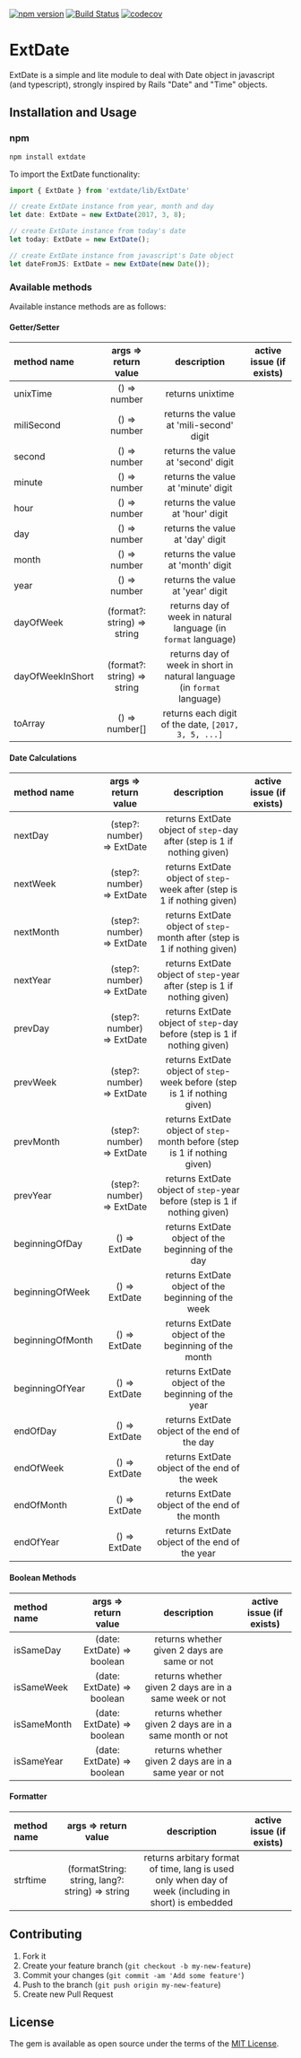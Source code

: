 [![npm version](https://badge.fury.io/js/extdate.svg)](https://badge.fury.io/js/extdate)
[![Build Status](https://travis-ci.org/chase0213/extdate.svg?branch=master)](https://travis-ci.org/chase0213/extdate)
[![codecov](https://codecov.io/gh/chase0213/extdate/branch/master/graph/badge.svg)](https://codecov.io/gh/chase0213/extdate)

# ExtDate

ExtDate is a simple and lite module to deal with Date object in javascript (and typescript), strongly inspired by Rails "Date" and "Time" objects.

## Installation and Usage

### npm

```bash
npm install extdate
```

To import the ExtDate functionality:

```typescript
import { ExtDate } from 'extdate/lib/ExtDate'

// create ExtDate instance from year, month and day
let date: ExtDate = new ExtDate(2017, 3, 8);

// create ExtDate instance from today's date
let today: ExtDate = new ExtDate();

// create ExtDate instance from javascript's Date object
let dateFromJS: ExtDate = new ExtDate(new Date());
```

### Available methods

Available instance methods are as follows:

#### Getter/Setter

| method name | args => return value | description | active issue (if exists) |
| :--- | :---: | :---: | :---: |
| unixTime | () => number | returns unixtime | |
| miliSecond | () => number | returns the value at 'mili-second' digit | |
| second | () => number | returns the value at 'second' digit | |
| minute | () => number | returns the value at 'minute' digit | |
| hour | () => number | returns the value at 'hour' digit | |
| day | () => number | returns the value at 'day' digit | |
| month | () => number | returns the value at 'month' digit | |
| year | () => number | returns the value at 'year' digit | |
| dayOfWeek | (format?: string) => string | returns day of week in natural language (in `format` language) | |
| dayOfWeekInShort | (format?: string) => string |returns day of week in short in natural language (in `format` language) | |
| toArray | () => number[] | returns each digit of the date, `[2017, 3, 5, ...]` | |

#### Date Calculations

| method name | args => return value | description | active issue (if exists) |
| :--- | :---: | :---: | :---: |
| nextDay | (step?: number) => ExtDate | returns ExtDate object of `step`-day after (step is 1 if nothing given) | |
| nextWeek | (step?: number) => ExtDate | returns ExtDate object of `step`-week after (step is 1 if nothing given) | |
| nextMonth | (step?: number) => ExtDate | returns ExtDate object of `step`-month after (step is 1 if nothing given) | |
| nextYear | (step?: number) => ExtDate | returns ExtDate object of `step`-year after (step is 1 if nothing given) | |
| prevDay | (step?: number) => ExtDate | returns ExtDate object of `step`-day before (step is 1 if nothing given) | |
| prevWeek | (step?: number) => ExtDate | returns ExtDate object of `step`-week before (step is 1 if nothing given) | |
| prevMonth | (step?: number) => ExtDate | returns ExtDate object of `step`-month before (step is 1 if nothing given) | |
| prevYear | (step?: number) => ExtDate | returns ExtDate object of `step`-year before (step is 1 if nothing given) | |
| beginningOfDay | () => ExtDate | returns ExtDate object of the beginning of the day | |
| beginningOfWeek | () => ExtDate | returns ExtDate object of the beginning of the week | |
| beginningOfMonth | () => ExtDate | returns ExtDate object of the beginning of the month | |
| beginningOfYear | () => ExtDate | returns ExtDate object of the beginning of the year | |
| endOfDay | () => ExtDate | returns ExtDate object of the end of the day | |
| endOfWeek | () => ExtDate | returns ExtDate object of the end of the week | |
| endOfMonth | () => ExtDate | returns ExtDate object of the end of the month | |
| endOfYear | () => ExtDate | returns ExtDate object of the end of the year | |

#### Boolean Methods

| method name | args => return value | description | active issue (if exists) |
| :--- | :---: | :---: | :---: |
| isSameDay | (date: ExtDate) => boolean | returns whether given 2 days are same or not | |
| isSameWeek | (date: ExtDate) => boolean | returns whether given 2 days are in a same week or not | |
| isSameMonth | (date: ExtDate) => boolean | returns whether given 2 days are in a same month or not | |
| isSameYear | (date: ExtDate) => boolean | returns whether given 2 days are in a same year or not | |

#### Formatter

| method name | args => return value | description | active issue (if exists) |
| :--- | :---: | :---: | :---: |
| strftime | (formatString: string, lang?: string) => string | returns arbitary format of time, lang is used only when day of week (including in short) is embedded | |


## Contributing

1. Fork it
2. Create your feature branch (`git checkout -b my-new-feature`)
3. Commit your changes (`git commit -am 'Add some feature'`)
4. Push to the branch (`git push origin my-new-feature`)
5. Create new Pull Request


## License
The gem is available as open source under the terms of the [MIT License](http://opensource.org/licenses/MIT).
